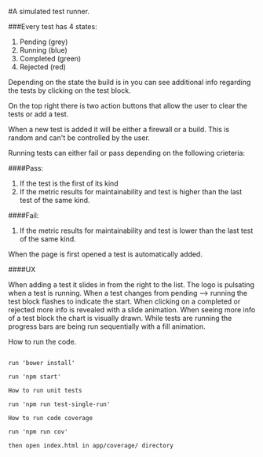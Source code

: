#A simulated test runner.

###Every test has 4 states:
1) Pending (grey)
2) Running (blue)
3) Completed (green)
4) Rejected (red)

Depending on the state the build is in you can see additional info regarding
the tests by clicking on the test block.

On the top right there is two action buttons that allow the user to clear the
tests or add a test.

When a new test is added it will be either a firewall or a build. This is
random and can't be controlled by the user.

Running tests can either fail or pass depending on the following crieteria:

####Pass:
  1) If the test is the first of its kind
  2) If the metric results for maintainability and test is higher than the last test of the same kind.

####Fail:
  1) If the metric results for maintainability and test is lower than the last test of the same kind.

When the page is first opened a test is automatically added.

####UX

When adding a test it slides in from the right to the list.
The logo is pulsating when a test is running.
When a test changes from pending --> running the test block flashes to indicate the start.
When clicking on a completed or rejected more info is revealed with a slide animation.
When seeing more info of a test block the chart is visually drawn.
While tests are running the progress bars are being run sequentially with a fill animation.

How to run the code.

```run 'npm install'

run 'bower install'

run 'npm start'

How to run unit tests

run 'npm run test-single-run'

How to run code coverage

run 'npm run cov'

then open index.html in app/coverage/ directory
```
